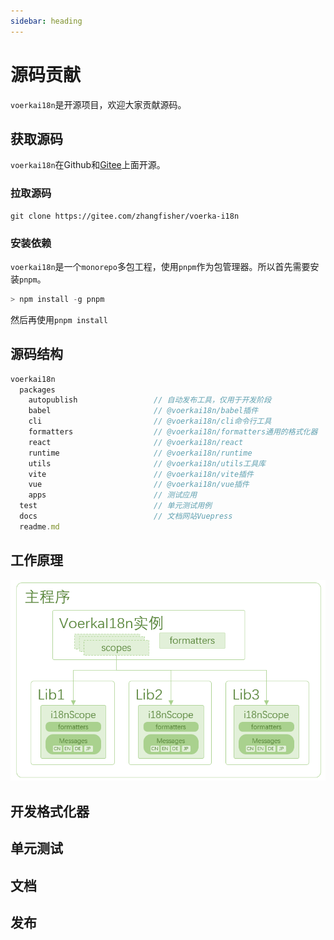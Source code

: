 ```yaml
---
sidebar: heading
---
```


# 源码贡献

`voerkai18n`是开源项目，欢迎大家贡献源码。

## 获取源码

`voerkai18n`在Github和[Gitee](https://gitee.com/zhangfisher/voerka-i18n)上面开源。

### 拉取源码

```shell
git clone https://gitee.com/zhangfisher/voerka-i18n
```

### 安装依赖

`voerkai18n`是一个`monorepo`多包工程，使用`pnpm`作为包管理器。所以首先需要安装`pnpm`。

```javascript
> npm install -g pnpm
```

然后再使用`pnpm install`

## 源码结构

```javascript
voerkai18n
  packages
    autopublish					// 自动发布工具，仅用于开发阶段
    babel						// @voerkai18n/babel插件
    cli							// @voerkai18n/cli命令行工具
    formatters					// @voerkai18n/formatters通用的格式化器
    react						// @voerkai18n/react
    runtime						// @voerkai18n/runtime
    utils						// @voerkai18n/utils工具库
    vite						// @voerkai18n/vite插件
    vue    						// @voerkai18n/vue插件
  	apps						// 测试应用
  test  						// 单元测试用例
  docs							// 文档网站Vuepress
  readme.md
```

## 工作原理

![](/images/arch.png)

## 开发格式化器



## 单元测试



## 文档




## 发布







